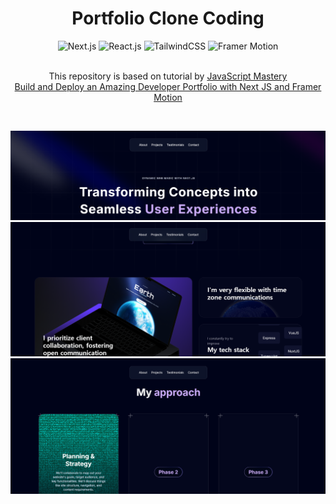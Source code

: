 <div align="center">
  <h1 align="center">Portfolio Clone Coding</h1>
  <div>
    <img src="https://img.shields.io/badge/next%20js-000000?style=for-the-badge&logo=nextdotjs&logoColor=white" alt="Next.js" />
    <img src="https://img.shields.io/badge/React-20232A?style=for-the-badge&logo=react&logoColor=61DAFB" alt="React.js" />
    <img src="https://img.shields.io/badge/Tailwind_CSS-38B2AC?style=for-the-badge&logo=tailwind-css&logoColor=white" alt="TailwindCSS" />
    <img src="https://img.shields.io/badge/Framer%20Motion-fff312?style=for-the-badge&logo=framer&logoColor=white" alt="Framer Motion" />
  </div>
  <br />

  <p>
    This repository is based on tutorial by 
    <a href="https://www.youtube.com/@javascriptmastery" target="_blank">JavaScript Mastery</a> <br />
    <a href="https://www.youtube.com/watch?v=FTH6Dn3AyIQ" target="_blank">Build and Deploy an Amazing Developer Portfolio with Next JS and Framer Motion</a>
  </p>

  <br />
</div>

![hero](./images/hero.png)
![info](./images/info.png)
![phase](./images/phase.png)
